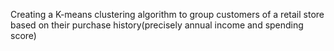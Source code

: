 Creating a K-means clustering algorithm to group customers of a retail store based on their purchase history(precisely annual income and spending score)
